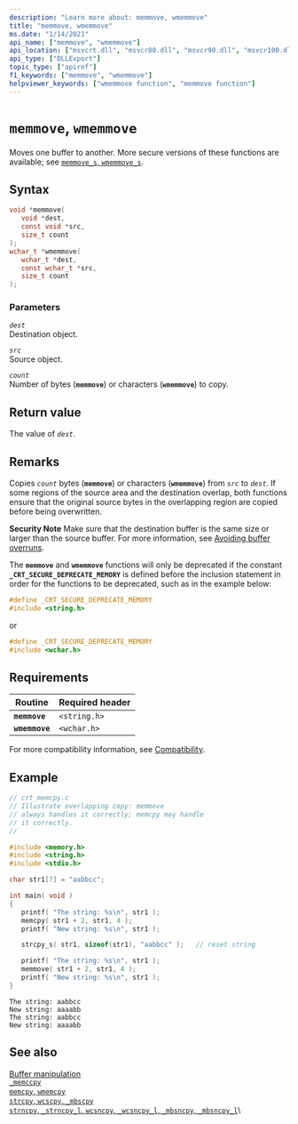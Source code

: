 ```yaml
---
description: "Learn more about: memmove, wmemmove"
title: "memmove, wmemmove"
ms.date: "1/14/2021"
api_name: ["memmove", "wmemmove"]
api_location: ["msvcrt.dll", "msvcr80.dll", "msvcr90.dll", "msvcr100.dll", "msvcr100_clr0400.dll", "msvcr110.dll", "msvcr110_clr0400.dll", "msvcr120.dll", "msvcr120_clr0400.dll", "ntdll.dll", "ucrtbase.dll", "ntoskrnl.exe", "api-ms-win-crt-private-l1-1-0.dll"]
api_type: ["DLLExport"]
topic_type: ["apiref"]
f1_keywords: ["memmove", "wmemmove"]
helpviewer_keywords: ["wmemmove function", "memmove function"]
---
```

# `memmove`, `wmemmove`

Moves one buffer to another. More secure versions of these functions are available; see [`memmove_s`, `wmemmove_s`](memmove-s-wmemmove-s.md).

## Syntax

```C
void *memmove(
   void *dest,
   const void *src,
   size_t count
);
wchar_t *wmemmove(
   wchar_t *dest,
   const wchar_t *src,
   size_t count
);
```

### Parameters

*`dest`*\
Destination object.

*`src`*\
Source object.

*`count`*\
Number of bytes (**`memmove`**) or characters (**`wmemmove`**) to copy.

## Return value

The value of *`dest`*.

## Remarks

Copies *`count`* bytes (**`memmove`**) or characters (**`wmemmove`**) from *`src`* to *`dest`*. If some regions of the source area and the destination overlap, both functions ensure that the original source bytes in the overlapping region are copied before being overwritten.

**Security Note** Make sure that the destination buffer is the same size or larger than the source buffer. For more information, see [Avoiding buffer overruns](/windows/win32/SecBP/avoiding-buffer-overruns).

The **`memmove`** and **`wmemmove`** functions will only be deprecated if the constant **`_CRT_SECURE_DEPRECATE_MEMORY`** is defined before the inclusion statement in order for the functions to be deprecated, such as in the example below:

```C
#define _CRT_SECURE_DEPRECATE_MEMORY
#include <string.h>
```

or

```C
#define _CRT_SECURE_DEPRECATE_MEMORY
#include <wchar.h>
```

## Requirements

|Routine|Required header|
|-------------|---------------------|
|**`memmove`**|`<string.h>`|
|**`wmemmove`**|`<wchar.h>`|

For more compatibility information, see [Compatibility](../compatibility.md).

## Example

```C
// crt_memcpy.c
// Illustrate overlapping copy: memmove
// always handles it correctly; memcpy may handle
// it correctly.
//

#include <memory.h>
#include <string.h>
#include <stdio.h>

char str1[7] = "aabbcc";

int main( void )
{
   printf( "The string: %s\n", str1 );
   memcpy( str1 + 2, str1, 4 );
   printf( "New string: %s\n", str1 );

   strcpy_s( str1, sizeof(str1), "aabbcc" );   // reset string

   printf( "The string: %s\n", str1 );
   memmove( str1 + 2, str1, 4 );
   printf( "New string: %s\n", str1 );
}
```

```Output
The string: aabbcc
New string: aaaabb
The string: aabbcc
New string: aaaabb
```

## See also

[Buffer manipulation](../buffer-manipulation.md)\
[`_memccpy`](memccpy.md)\
[`memcpy`, `wmemcpy`](memcpy-wmemcpy.md)\
[`strcpy`, `wcscpy`, `_mbscpy`](strcpy-wcscpy-mbscpy.md)\
[`strncpy`, `_strncpy_l`, `wcsncpy`, `_wcsncpy_l`, `_mbsncpy`, `_mbsncpy_l`](strncpy-strncpy-l-wcsncpy-wcsncpy-l-mbsncpy-mbsncpy-l.md)\
